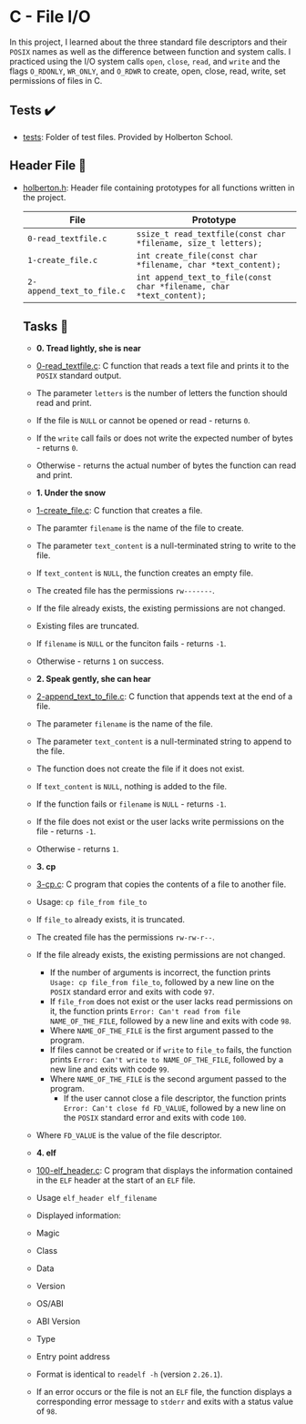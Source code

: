 # C - File I/O

In this project, I learned about the three standard file descriptors and their
`POSIX` names as well as the difference between function and system calls. I
practiced using the I/O system calls `open`, `close`, `read`, and `write`
and the flags `O_RDONLY`, `WR_ONLY`, and `O_RDWR` to create, open, close,
read, write, set permissions of files in C.

## Tests :heavy_check_mark:

* [tests](./tests): Folder of test files. Provided by Holberton School.

## Header File :file_folder:

* [holberton.h](./holberton.h): Header file containing prototypes for all functions
written in the project.

    | File                      | Prototype                                                            |
    | ------------------------- | -------------------------------------------------------------------- |
    | `0-read_textfile.c`       | `ssize_t read_textfile(const char *filename, size_t letters);`       |
    | `1-create_file.c`         | `int create_file(const char *filename, char *text_content);`         |
    | `2-append_text_to_file.c` | `int append_text_to_file(const char *filename, char *text_content);` |

    ## Tasks :page_with_curl:

    * **0. Tread lightly, she is near**
    * [0-read_textfile.c](./0-read_textfile.c): C function that reads a text file and
    prints it to the `POSIX` standard output.
    * The parameter `letters` is the number of letters the function should read and print.
    * If the file is `NULL` or cannot be opened or read - returns `0`.
    * If the `write` call fails or does not write the expected number of bytes - returns `0`.
    * Otherwise - returns the actual number of bytes the function can read and print.

    * **1. Under the snow**
    * [1-create_file.c](./1-create_file.c): C function that creates a file.
    * The paramter `filename` is the name of the file to create.
    * The parameter `text_content` is a null-terminated string to write to the file.
    * If `text_content` is `NULL`, the function creates an empty file.
    * The created file has the permissions `rw-------`.
    * If the file already exists, the existing permissions are not changed.
    * Existing files are truncated.
    * If `filename` is `NULL` or the funciton fails - returns `-1`.
    * Otherwise - returns `1` on success.

    * **2. Speak gently, she can hear**
    * [2-append_text_to_file.c](./2-append_text_to_file.c): C function that appends text at
    the end of a file.
    * The parameter `filename` is the name of the file.
    * The parameter `text_content` is a null-terminated string to append to the file.
    * The function does not create the file if it does not exist.
    * If `text_content` is `NULL`, nothing is added to the file.
    * If the function fails or `filename` is `NULL` - returns `-1`.
    * If the file does not exist or the user lacks write permissions on the file - returns `-1`.
    * Otherwise - returns `1`.

    * **3. cp**
    * [3-cp.c](./3-cp.c): C program that copies the contents of a file to another file.
    * Usage: `cp file_from file_to`
    * If `file_to` already exists, it is truncated.
    * The created file has the permissions `rw-rw-r--`.
    * If the file already exists, the existing permissions are not changed.
      * If the number of arguments is incorrect, the function prints `Usage: cp file_from
  file_to`, followed by a new line on the `POSIX` standard error and exits with code `97`.
      * If `file_from` does not exist or the user lacks read permissions on it,
      the function prints `Error: Can't read from file NAME_OF_THE_FILE`, followed by a new
      line and exits with code `98`.
      * Where `NAME_OF_THE_FILE` is the first argument passed to the program.
      * If files cannot be created or if `write` to `file_to` fails, the function prints
      `Error: Can't write to NAME_OF_THE_FILE`, followed by a new line and exits with code `99`.
      * Where `NAME_OF_THE_FILE` is the second argument passed to the program.
        * If the user cannot close a file descriptor, the function prints `Error:
  Can't close fd FD_VALUE`, followed by a new line on the `POSIX` standard
	error and exits with code `100`.
	* Where `FD_VALUE` is the value of the file descriptor.

	* **4. elf**
	* [100-elf_header.c](./100-elf_header.c): C program that displays the information contained
in the `ELF` header at the start of an `ELF` file.
   * Usage `elf_header elf_filename`
   * Displayed information:
   * Magic
   * Class
   * Data
   * Version
   * OS/ABI
   * ABI Version
   * Type
   * Entry point address
   * Format is identical to `readelf -h` (version `2.26.1`).
   * If an error occurs or the file is not an `ELF` file, the function displays a
   corresponding error message to `stderr` and exits with a status value of `98`.
   
